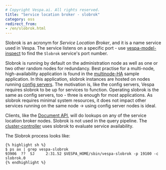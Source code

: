 ```yaml
---
# Copyright Vespa.ai. All rights reserved.
title: "Service location broker - slobrok"
category: oss
redirect_from:
- /en/slobrok.html
---
```


Slobrok is an acronym for *Service Location Broker*,
and it is a name service used in Vespa.
The service listens on a specific port -
use [vespa-model-inspect](/en/operations-selfhosted/vespa-cmdline-tools.html#vespa-model-inspect)
to find the `Slobrok` service's port number.

Slobrok is running by default on the administration node as well as one or two other random nodes for redundancy.
Best practise for a multi-node, high-availability application is found in the
[multinode-HA](https://github.com/vespa-engine/sample-apps/tree/master/examples/operations/multinode-HA)
sample application.
In this application, slobrok instances are hosted on nodes running
[config servers](/en/operations-selfhosted/configuration-server.html).
The motivation is, like the config servers, Vespa requires slobrok to be up for services to function.
Operating slobrok is the same as config servers, too - three is enough for most applications.
As slobrok requires minimal system resources,
it does not impact other services running on the same node ->
using config server nodes is ideal.

Clients, like the [Document API](/en/api.html),
will do lookups on any of the service location broker nodes.
Slobrok is not used in the query pipeline.
The [cluster-controller](/en/content/content-nodes.html#cluster-controller)
uses slobrok to evaluate service availability.

The Slobrok process looks like:

```
{% highlight sh %}
$ ps ax | grep vespa-slobrok
93906  ??  SJ     2:31.52 $VESPA_HOME/sbin/vespa-slobrok -p 19100 -c slobrok.0
{% endhighlight %}
```
